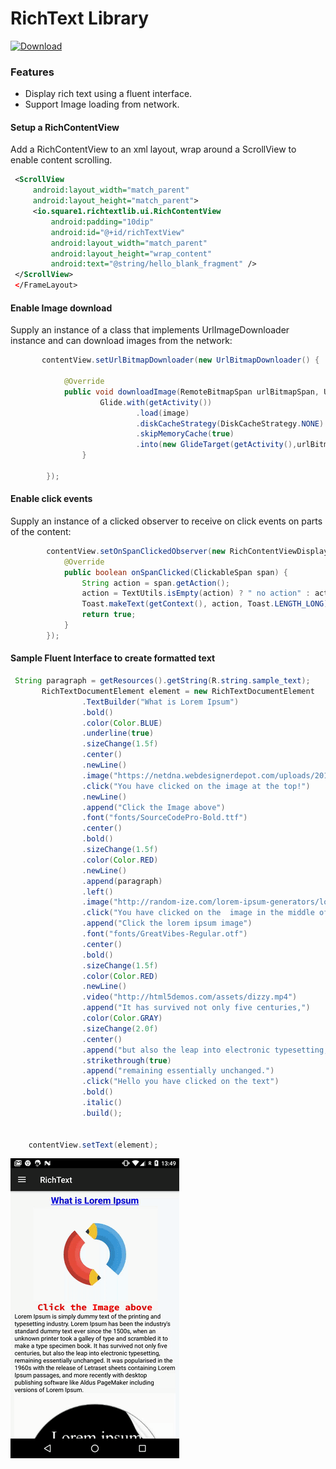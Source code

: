 
# RichText Library

[ ![Download](https://api.bintray.com/packages/square1io/maven/richtext/images/download.svg) ](https://bintray.com/square1io/maven/richtext/_latestVersion)

### Features
- Display rich text using a fluent interface.
- Support Image loading from network.

#### Setup a RichContentView

Add a RichContentView to an xml layout, wrap around a ScrollView to enable content scrolling.

```xml 
 <ScrollView
     android:layout_width="match_parent"
     android:layout_height="match_parent">
     <io.square1.richtextlib.ui.RichContentView
         android:padding="10dip"
         android:id="@+id/richTextView"
         android:layout_width="match_parent"
         android:layout_height="wrap_content"
         android:text="@string/hello_blank_fragment" />
 </ScrollView>
 </FrameLayout>
```
#### Enable Image download 

Supply an instance of a class that implements UrlImageDownloader instance and can download images
from the network: 

```java
       contentView.setUrlBitmapDownloader(new UrlBitmapDownloader() {

            @Override
            public void downloadImage(RemoteBitmapSpan urlBitmapSpan, Uri image) {
                    Glide.with(getActivity())
                            .load(image)
                            .diskCacheStrategy(DiskCacheStrategy.NONE)
                            .skipMemoryCache(true)
                            .into(new GlideTarget(getActivity(),urlBitmapSpan));
                }

        });
```

#### Enable click events  

Supply an instance of a clicked observer to receive on click events on parts of the content: 

```java
        contentView.setOnSpanClickedObserver(new RichContentViewDisplay.OnSpanClickedObserver() {
            @Override
            public boolean onSpanClicked(ClickableSpan span) {
                String action = span.getAction();
                action = TextUtils.isEmpty(action) ? " no action" : action;
                Toast.makeText(getContext(), action, Toast.LENGTH_LONG).show();
                return true;
            }
        });
```

#### Sample Fluent Interface to create formatted text 
```java
 String paragraph = getResources().getString(R.string.sample_text);
       RichTextDocumentElement element = new RichTextDocumentElement
                .TextBuilder("What is Lorem Ipsum")
                .bold()
                .color(Color.BLUE)
                .underline(true)
                .sizeChange(1.5f)
                .center()
                .newLine()
                .image("https://netdna.webdesignerdepot.com/uploads/2013/07/icons-animation.gif",10,10)
                .click("You have clicked on the image at the top!")
                .newLine()
                .append("Click the Image above")
                .font("fonts/SourceCodePro-Bold.ttf")
                .center()
                .bold()
                .sizeChange(1.5f)
                .color(Color.RED)
                .newLine()
                .append(paragraph)
                .left()
                .image("http://random-ize.com/lorem-ipsum-generators/lorem-ipsum/lorem-ipsum.jpg")
                .click("You have clicked on the  image in the middle of the text")
                .append("Click the lorem ipsum image")
                .font("fonts/GreatVibes-Regular.otf")
                .center()
                .bold()
                .sizeChange(1.5f)
                .color(Color.RED)
                .newLine()
                .video("http://html5demos.com/assets/dizzy.mp4")
                .append("It has survived not only five centuries,")
                .color(Color.GRAY)
                .sizeChange(2.0f)
                .center()
                .append("but also the leap into electronic typesetting,")
                .strikethrough(true)
                .append("remaining essentially unchanged.")
                .click("Hello you have clicked on the text")
                .bold()
                .italic()
                .build();


    contentView.setText(element);
```

![sample](resources/sample-text-rendered.gif?raw=true)

